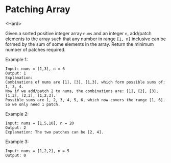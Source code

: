 # Patching Array

\<Hard>

Given a sorted positive integer array `nums` and an integer `n`, add/patch
elements to the array such that any number in range `[1, n]` inclusive can be
formed by the sum of some elements in the array. Return the minimum number of
patches required.

Example 1:

```
Input: nums = [1,3], n = 6
Output: 1 
Explanation:
Combinations of nums are [1], [3], [1,3], which form possible sums of: 1, 3, 4.
Now if we add/patch 2 to nums, the combinations are: [1], [2], [3], [1,3], [2,3], [1,2,3].
Possible sums are 1, 2, 3, 4, 5, 6, which now covers the range [1, 6].
So we only need 1 patch.
```

Example 2:

```
Input: nums = [1,5,10], n = 20
Output: 2
Explanation: The two patches can be [2, 4].
```

Example 3:

```
Input: nums = [1,2,2], n = 5
Output: 0
```
